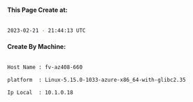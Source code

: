 
   
#### This Page Create at:

```bash

2023-02-21 - 21:44:13 UTC

```

#### Create By Machine:

```bash

Host Name : fv-az408-660

platform  : Linux-5.15.0-1033-azure-x86_64-with-glibc2.35

Ip Local  : 10.1.0.18

```

